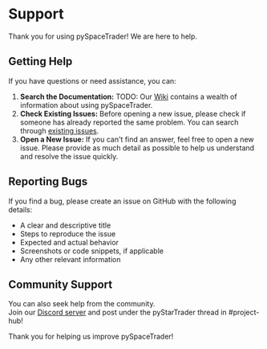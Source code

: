 # Support

Thank you for using pySpaceTrader! We are here to help.

## Getting Help

If you have questions or need assistance, you can:

1. **Search the Documentation:** TODO: Our [Wiki](https://github.com/chatterchats/pySpaceTrader/wiki) contains a wealth of information about using pySpaceTrader.
2. **Check Existing Issues:** Before opening a new issue, please check if someone has already reported the same problem. You can search through [existing issues](https://github.com/chatterchats/pySpaceTrader/issues).
3. **Open a New Issue:** If you can't find an answer, feel free to open a new issue. Please provide as much detail as possible to help us understand and resolve the issue quickly.

## Reporting Bugs

If you find a bug, please create an issue on GitHub with the following details:
- A clear and descriptive title
- Steps to reproduce the issue
- Expected and actual behavior
- Screenshots or code snippets, if applicable
- Any other relevant information

## Community Support

You can also seek help from the community.  
Join our [Discord server](https://discord.gg/JDa79KXUw9) and post under the pyStarTrader thread in #project-hub!

Thank you for helping us improve pySpaceTrader!
